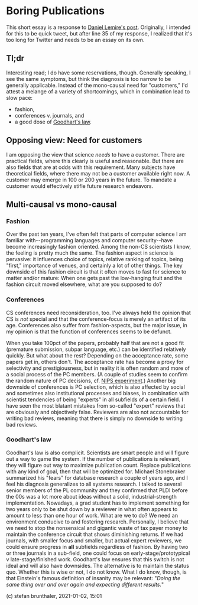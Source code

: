 # Boring Publications

This short essay is a response to [Daniel Lemire's post](https://lemire.me/blog/2021/01/01/peer-reviewed-papers-are-getting-increasingly-boring/). 
Originally, I intended for this to be quick tweet, but after line 35 of my response, I realized that it's too long for Twitter and needs to be an essay on its own.

## Tl;dr
Interesting read; I do have some reservations, though. Generally speaking, I see the same symptoms, but think the diagnosis is too narrow to be generally applicable. 
Instead of the mono-causal need for "customers," I'd attest a melange of a variety of shortcomings, which in combination lead to slow pace: 
- fashion, 
- conferences v. journals, and 
- a good dose of [Goodhart's law](https://en.wikipedia.org/wiki/Goodhart%27s_law).

## Opposing view: Need for customers
I am opposing the view that science *needs* to have a customer. There are practical fields, where this clearly is useful and reasonable.
But there are also fields that are at odds with this requirement. Many subjects have theoretical fields, where there may not be a customer available right now. 
A customer may emerge in 100 or 200 years in the future. To mandate a customer would effectively stifle future research endeavors.

## Multi-causal vs mono-causal

### Fashion
Over the past ten years, I've often felt that parts of computer science I am familiar with--programming languages and computer security--have become increasingly fashion oriented.
Among the non-CS scientists I know, the feeling is pretty much the same.
The fashion aspect in science is pervasive: it influences choice of topics, relative ranking of topics, being "first," importance of venues, and certainly a lot of other things. 
The key downside of this fashion circuit is that it often moves to fast for science to matter and/or mature: 
When one gets past the low-hanging fruit and the fashion circuit moved elsewhere, what are you supposed to do?

### Conferences
CS conferences need reconsideration, too. 
I've always held the opinion that CS is *not* special and that the conference-focus is merely an artifact of its age. 
Conferences also suffer from fashion-aspects, but the major issue, in my opinion is that the function of conferences seems to be defunct. 

When you take 100pct of the papers, probably half that are not a good fit (premature submission, subpar language, etc.) can be identified relatively quickly. 
But what about the rest? Depending on the acceptance rate, some papers get in, others don't. 
The acceptance rate has become a proxy for selectivity and prestigiousness, but in reality it is often random and more of a social process of the PC members. 
(A couple of studies seem to confirm the random nature of PC decisions, cf. [NIPS experiment](http://blog.mrtz.org/2014/12/15/the-nips-experiment.html).)
Another big downside of conferences is PC selection, which is also affected by social and sometimes also institutional processes and biases, in combination with scientist tendencies of being "experts" in all subfields of a certain field. 
I have seen the most blatant mistakes from so-called "expert" reviews that are obviously and objectively false.
Reviewers are also not accountable for writing bad reviews, meaning that there is simply no downside to writing bad reviews.

### Goodhart's law
Goodhart's law is also complicit. Scientists are smart people and will figure out a way to game the system. If the number of publications is relevant, they will figure out way to maximize publication count. Replace publications with any kind of goal, then that will be optimized for.
Michael Stonebraker summarized his "fears" for database research a couple of years ago, and I feel his diagnosis generalizes to all systems research. 
I talked to several senior members of the PL community and they confirmed that PLDI before the 00s was a lot more about ideas without a solid, industrial-strength implementation. 
Nowadays, a grad student has to implement something for two years only to be shut down by a reviewer in what often appears to amount to less than one hour of work.
What are we to do? We need an environment conducive to and fostering research. Personally, I believe that we need to stop the nonsensical and gigantic waste of tax payer money to maintain the conference circuit that shows diminishing returns. 
If we had journals, with smaller focus and smaller, but actual expert reviewers, we could ensure progress in **all** subfields regardless of fashion. 
By having two or three journals in a sub-field, one could focus on early-stage/prototypical v late-stage/finished work.
Goodhart's law ensures that this switch is not ideal and will also have downsides. The alternative is to maintain the status quo.
Whether this is wise or not, I do not know. What I do know, though, is that Einstein's famous definition of insanity may be relevant:
"*Doing the same thing over and over again and expecting different results.*" 


(c) stefan brunthaler, 2021-01-02, 15:01